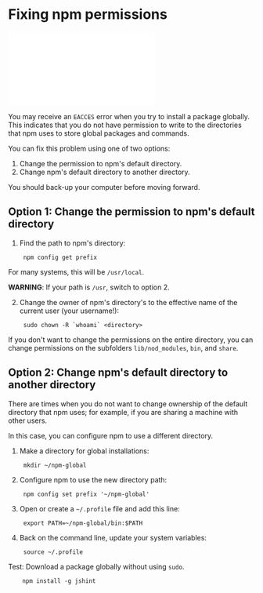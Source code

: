 <!--
title: 03 - Fixing npm permissions
featured: true
-->

# Fixing npm permissions

<iframe src="//www.youtube.com/embed/bxvybxYFq2o" frameborder="0" allowfullscreen></iframe>

You may receive an `EACCES` error when you try to install a package globally. This indicates that you do not have permission to write to the directories that npm uses to store global packages and commands.

You can fix this problem using one of two options: 

1. Change the permission to npm's default directory.
1. Change npm's default directory to another directory.

You should back-up your computer before moving forward.

## Option 1: Change the permission to npm's default directory

1. Find the path to npm's directory:

        npm config get prefix

  For many systems, this will be `/usr/local`.

  **WARNING**: If your path is `/usr`, switch to option 2.

2. Change the owner of npm's directory's to the effective name of the current user (your username!):

        sudo chown -R `whoami` <directory>

  If you don't want to change the permissions on the entire directory, you can change permissions on the subfolders `lib/nod_modules`, `bin`, and `share`.

## Option 2: Change npm's default directory to another directory

There are times when you do not want to change ownership of the default directory that npm uses; for example, if you are sharing a machine with other users.

In this case, you can configure npm to use a different directory.

1. Make a directory for global installations:

        mkdir ~/npm-global

1. Configure npm to use the new directory path:

        npm config set prefix '~/npm-global'

1. Open or create a `~/.profile` file and add this line:

        export PATH=~/npm-global/bin:$PATH

1. Back on the command line, update your system variables:

        source ~/.profile

Test: Download a package globally without using `sudo`.

        npm install -g jshint
